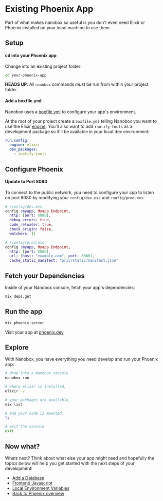# Existing Phoenix App
Part of what makes nanobox so useful is you don't even need Elixir or Phoenix installed on your local machine to use them.

## Setup

#### cd into your Phoenix app
Change into an existing project folder:

```bash
cd your-phoenix-app
```

**HEADS UP**: All `nanobox` commands *must* be run from within your project folder.

#### Add a boxfile.yml
Nanobox uses a <a href="https://docs.nanobox.io/boxfile/" target="\_blank">boxfile.yml</a> to configure your app's environment.

At the root of your project create a `boxfile.yml` telling Nanobox you want to use the Elixir <a href="https://docs.nanobox.io/engines/" target="\_blank">engine</a>. You'll also want to add `inotify-tools` as a development package so it'll be available in your local dev environment:

```yaml
run.config:
  engine: elixir
  dev_packages:
    - inotify-tools
```

## Configure Phoenix

#### Update to Port 8080
To connect to the public network, you need to configure your app to listen on port 8080 by modifying your `config/dev.exs` and `config/prod.exs`:

```elixir
# /config/dev.exs
config :myapp, Myapp.Endpoint,
  http: [port: 8080],
  debug_errors: true,
  code_reloader: true,
  check_origin: false,
  watchers: []
```

```elixir
# /config/prod.exs
config :myapp, Myapp.Endpoint,
  http: [port: 8080],
  url: [host: "example.com", port: 8080],
  cache_static_manifest: "priv/static/manifest.json"
```

## Fetch your Dependencies
Inside of your Nanobox console, fetch your app's dependencies:

```bash
mix deps.get
```

## Run the app

```bash
mix phoenix.server
```

Visit your app at <a href="http://phoenix.dev" target="\_blank">phoenix.dev</a>

## Explore
With Nanobox, you have everything you need develop and run your Phoenix app:

```bash
# drop into a Nanobox console
nanobox run

# where elixir is installed,
elixir -v

# your packages are available,
mix list

# and your code is mounted
ls

# exit the console
exit
```

## Now what?
Whats next? Think about what else your app might need and hopefully the topics below will help you get started with the next steps of your development!

* [Add a Database](/elixir/phoenix/add-a-database)
* [Frontend Javascript](/elixir/phoenix/frontend-javascript)
* [Local Environment Variables](/elixir/phoenix/local-evars)
* [Back to Phoenix overview](/elixir/phoenix)

